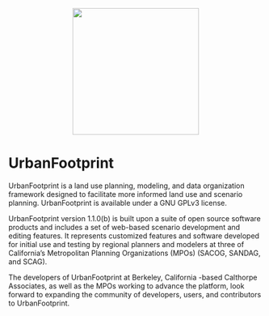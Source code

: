 <p align='center'>
<img src='https://raw.github.com/Calthorpe-Associates/UrbanFootprint/Release-1.1.0b/sproutcore/apps/fp/resources/images/loading.png' height='250px' width='250px'/>
</p>

UrbanFootprint
==============

UrbanFootprint is a land use planning, modeling, and data organization framework designed to facilitate more informed land use and scenario planning. UrbanFootprint is available under a GNU GPLv3 license. 

UrbanFootprint version 1.1.0(b) is built upon a suite of open source software products and includes a set of web-based scenario development and editing features. It represents customized features and software developed for initial use and testing by regional planners and modelers at three of California’s Metropolitan Planning Organizations (MPOs) (SACOG, SANDAG, and SCAG). 

The developers of UrbanFootprint at Berkeley, California -based Calthorpe Associates, as well as the MPOs working to advance the platform, look forward to expanding the community of developers, users, and contributors to UrbanFootprint. 


